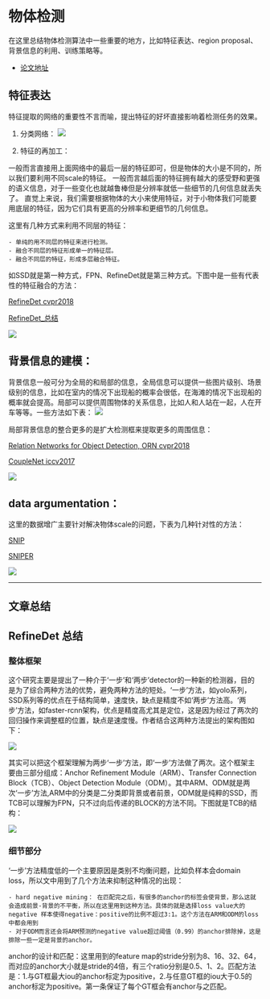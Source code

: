 # 物体检测

在这里总结物体检测算法中一些重要的地方，比如特征表达、region proposal、背景信息的利用、训练策略等。
- [论文地址](https://arxiv.org/pdf/1809.02165.pdf)

## 特征表达

  特征提取的网络的重要性不言而喻，提出特征的好坏直接影响着检测任务的效果。
  1. 分类网络：
  ![](/pic/detect_1.png)
  
  2. 特征的再加工：
  
  一般而言直接用上面网络中的最后一层的特征即可，但是物体的大小是不同的，所以我们要利用不同scale的特征。
  一般而言越后面的特征拥有越大的感受野和更强的语义信息，对于一些变化也就越鲁棒但是分辨率就低一些细节的几何信息就丢失了。
  直觉上来说，我们需要根据物体的大小来使用特征，对于小物体我们可能要用底层的特征，因为它们具有更高的分辨率和更细节的几何信息。
  
  这里有几种方式来利用不同层的特征：
  
    - 单纯的用不同层的特征来进行检测。
    - 融合不同层的特征形成单一的特征层。
    - 融合不同层的特征，形成多层融合特征。
    
  如SSD就是第一种方式，FPN、RefineDet就是第三种方式。下图中是一些有代表性的特征融合的方法：
  
  [RefineDet cvpr2018](http://openaccess.thecvf.com/content_cvpr_2018/papers/Zhang_Single-Shot_Refinement_Neural_CVPR_2018_paper.pdf)
 
  [RefineDet_总结](#jump_1)
  
  ![](/pic/detect_2.png)
  
## 背景信息的建模：
  背景信息一般可分为全局的和局部的信息，全局信息可以提供一些图片级别、场景级别的信息，比如在室内的情况下出现船的概率会很低，在海滩的情况下出现船的概率就会提高。局部可以提供周围物体的关系信息，比如人和人站在一起，人在开车等等。一些方法如下表：
  ![](/pic/detect_3.png)
  
  
  局部背景信息的整合更多的是扩大检测框来提取更多的周围信息：
  
  [Relation Networks for Object Detection, ORN cvpr2018](http://openaccess.thecvf.com/content_cvpr_2018/papers/Hu_Relation_Networks_for_CVPR_2018_paper.pdf)
  
  [CoupleNet iccv2017](http://openaccess.thecvf.com/content_ICCV_2017/papers/Zhu_CoupleNet_Coupling_Global_ICCV_2017_paper.pdf)
  
  ![](/pic/detect_4.png)
  
## data argumentation：
  这里的数据增广主要针对解决物体scale的问题，下表为几种针对性的方法：
  
  [SNIP](http://openaccess.thecvf.com/content_cvpr_2018/papers/Singh_An_Analysis_of_CVPR_2018_paper.pdf)
  
  [SNIPER](http://papers.nips.cc/paper/8143-sniper-efficient-multi-scale-training.pdf)
  
  ![](/pic/detect_5.png)
  

***
## 文章总结

<h2 id="jump_1">RefineDet 总结</h2>

### 整体框架

  这个研究主要是提出了一种介于‘一步’和‘两步’detector的一种新的检测器，目的是为了综合两种方法的优势，避免两种方法的短处。‘一步’方法，如yolo系列，SSD系列等的优点在于结构简单，速度快，缺点是精度不如‘两步’方法高。‘两步’方法，如faster-rcnn架构，优点是精度高尤其是定位，这是因为经过了两次的回归操作来调整框的位置，缺点是速度慢。作者结合这两种方法提出的架构图如下：

   ![](/pic/refinedet_1.png)

  其实可以把这个框架理解为两步‘一步’方法，即‘一步’方法做了两次。这个框架主要由三部分组成：Anchor Refinement Module（ARM）、Transfer Connection Block（TCB）、Object Detection Module（ODM）。其中ARM、ODM就是两次‘一步’方法,ARM中的分类是二分类即背景或者前景，ODM就是纯粹的SSD，而TCB可以理解为FPN，只不过向后传递的BLOCK的方法不同。下图就是TCB的结构：

  ![](/pic/refinedet_2.png)

### 细节部分
  ‘一步’方法精度低的一个主要原因是类别不均衡问题，比如负样本会domain loss，所以文中用到了几个方法来抑制这种情况的出现：

    - hard negative mining： 在匹配完之后，有很多的anchor的标签会使背景，那么这就会造成前景-背景的不平衡，所以在这里用到这种方法。具体的就是选择loss value大的 negative 样本使得negative：positive的比例不超过3:1。这个方法在ARM和ODM的loss中都会用到
    - 对于ODM而言还会将ARM预测的negative value超过阈值（0.99）的anchor排除掉，这是排除一些一定是背景的anchor。
  
  anchor的设计和匹配：这里用到的feature map的stride分别为8、16、32、64，而对应的anchor大小就是stride的4倍，有三个ratio分别是0.5、1、2。匹配方法是：1.与GT框最大iou的anchor标定为positive，2.与任意GT框的iou大于0.5的anchor标定为positive。第一条保证了每个GT框会有anchor与之匹配。
  
